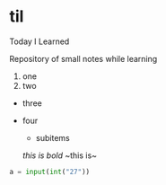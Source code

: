 # til

Today I Learned 

Repository of small notes while learning

1. one 
2. two

* three
* four
  * subitems

  *this is bold* ~this is~

```python
a = input(int("27"))
```